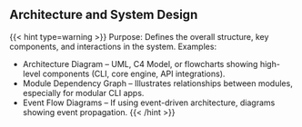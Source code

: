 ## Architecture and System Design

{{< hint type=warning >}} Purpose: Defines the overall structure, key components, and interactions in the system.
Examples:
- Architecture Diagram – UML, C4 Model, or flowcharts showing high-level components (CLI, core engine, API integrations).
- Module Dependency Graph – Illustrates relationships between modules, especially for modular CLI apps.
- Event Flow Diagrams – If using event-driven architecture, diagrams showing event propagation. {{< /hint >}}
